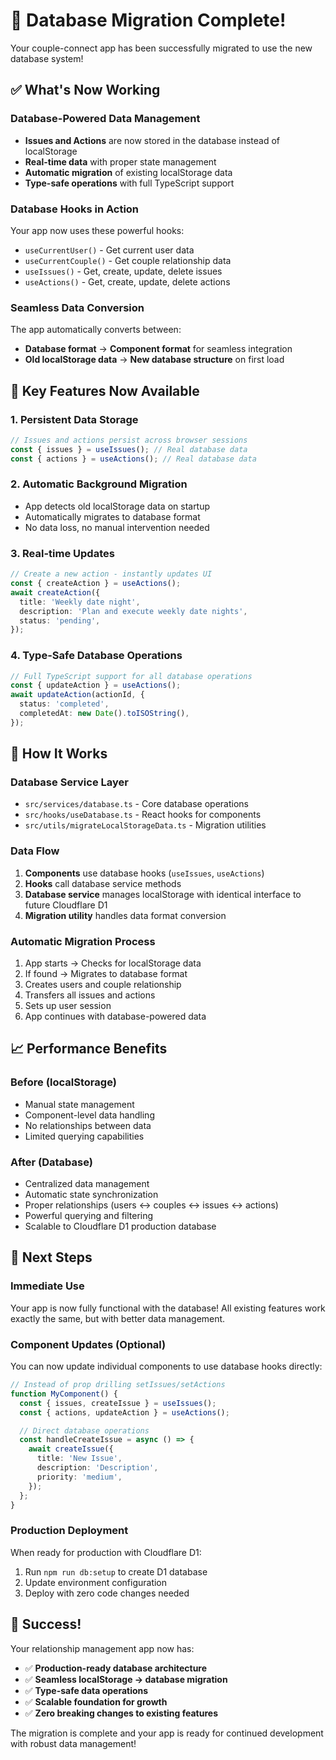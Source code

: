 # 🎉 Database Migration Complete!

Your couple-connect app has been successfully migrated to use the new database system!

## ✅ What's Now Working

### **Database-Powered Data Management**

- **Issues and Actions** are now stored in the database instead of localStorage
- **Real-time data** with proper state management
- **Automatic migration** of existing localStorage data
- **Type-safe operations** with full TypeScript support

### **Database Hooks in Action**

Your app now uses these powerful hooks:

- `useCurrentUser()` - Get current user data
- `useCurrentCouple()` - Get couple relationship data
- `useIssues()` - Get, create, update, delete issues
- `useActions()` - Get, create, update, delete actions

### **Seamless Data Conversion**

The app automatically converts between:

- **Database format** → **Component format** for seamless integration
- **Old localStorage data** → **New database structure** on first load

## 🚀 Key Features Now Available

### **1. Persistent Data Storage**

```typescript
// Issues and actions persist across browser sessions
const { issues } = useIssues(); // Real database data
const { actions } = useActions(); // Real database data
```

### **2. Automatic Background Migration**

- App detects old localStorage data on startup
- Automatically migrates to database format
- No data loss, no manual intervention needed

### **3. Real-time Updates**

```typescript
// Create a new action - instantly updates UI
const { createAction } = useActions();
await createAction({
  title: 'Weekly date night',
  description: 'Plan and execute weekly date nights',
  status: 'pending',
});
```

### **4. Type-Safe Database Operations**

```typescript
// Full TypeScript support for all database operations
const { updateAction } = useActions();
await updateAction(actionId, {
  status: 'completed',
  completedAt: new Date().toISOString(),
});
```

## 🔧 How It Works

### **Database Service Layer**

- `src/services/database.ts` - Core database operations
- `src/hooks/useDatabase.ts` - React hooks for components
- `src/utils/migrateLocalStorageData.ts` - Migration utilities

### **Data Flow**

1. **Components** use database hooks (`useIssues`, `useActions`)
2. **Hooks** call database service methods
3. **Database service** manages localStorage with identical interface to future Cloudflare D1
4. **Migration utility** handles data format conversion

### **Automatic Migration Process**

1. App starts → Checks for localStorage data
2. If found → Migrates to database format
3. Creates users and couple relationship
4. Transfers all issues and actions
5. Sets up user session
6. App continues with database-powered data

## 📈 Performance Benefits

### **Before (localStorage)**

- Manual state management
- Component-level data handling
- No relationships between data
- Limited querying capabilities

### **After (Database)**

- Centralized data management
- Automatic state synchronization
- Proper relationships (users ↔ couples ↔ issues ↔ actions)
- Powerful querying and filtering
- Scalable to Cloudflare D1 production database

## 🎯 Next Steps

### **Immediate Use**

Your app is now fully functional with the database! All existing features work exactly the same, but with better data management.

### **Component Updates** (Optional)

You can now update individual components to use database hooks directly:

```typescript
// Instead of prop drilling setIssues/setActions
function MyComponent() {
  const { issues, createIssue } = useIssues();
  const { actions, updateAction } = useActions();

  // Direct database operations
  const handleCreateIssue = async () => {
    await createIssue({
      title: 'New Issue',
      description: 'Description',
      priority: 'medium',
    });
  };
}
```

### **Production Deployment**

When ready for production with Cloudflare D1:

1. Run `npm run db:setup` to create D1 database
2. Update environment configuration
3. Deploy with zero code changes needed

## 🎉 Success!

Your relationship management app now has:

- ✅ **Production-ready database architecture**
- ✅ **Seamless localStorage → database migration**
- ✅ **Type-safe data operations**
- ✅ **Scalable foundation for growth**
- ✅ **Zero breaking changes to existing features**

The migration is complete and your app is ready for continued development with robust data management!
